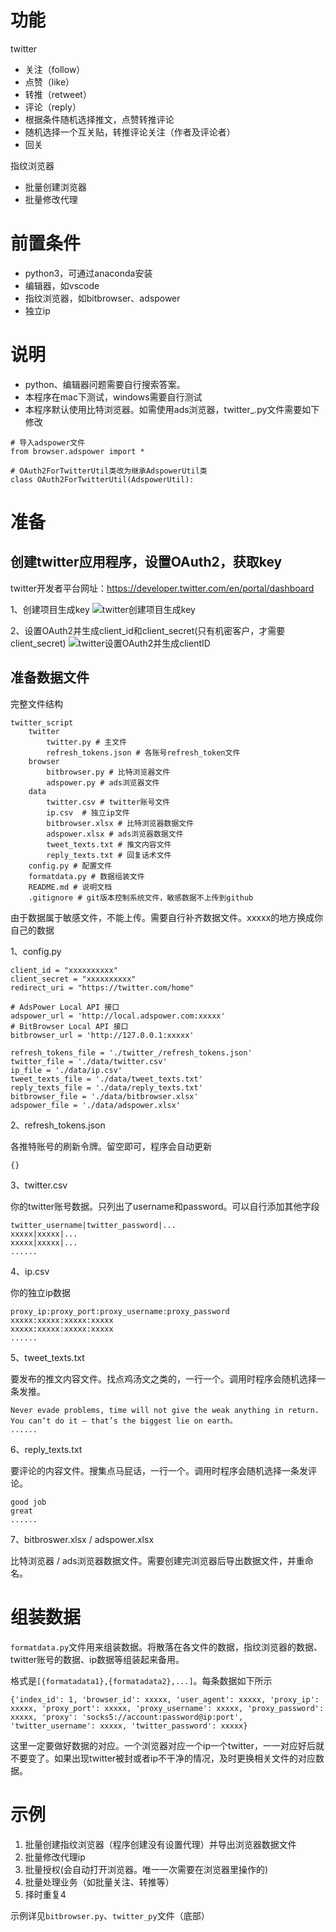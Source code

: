 # 功能

twitter
- 关注（follow）
- 点赞（like）
- 转推（retweet）
- 评论（reply）
- 根据条件随机选择推文，点赞转推评论
- 随机选择一个互关贴，转推评论关注（作者及评论者）
- 回关

指纹浏览器
- 批量创建浏览器
- 批量修改代理

# 前置条件
- python3，可通过anaconda安装
- 编辑器，如vscode
- 指纹浏览器，如bitbrowser、adspower
- 独立ip

# 说明
- python、编辑器问题需要自行搜索答案。
- 本程序在mac下测试，windows需要自行测试
- 本程序默认使用比特浏览器。如需使用ads浏览器，twitter_.py文件需要如下修改
```
# 导入adspower文件
from browser.adspower import *

# OAuth2ForTwitterUtil类改为继承AdspowerUtil类
class OAuth2ForTwitterUtil(AdspowerUtil):
```

# 准备

## 创建twitter应用程序，设置OAuth2，获取key

twitter开发者平台网址：https://developer.twitter.com/en/portal/dashboard

1、创建项目生成key
![twitter创建项目生成key](https://s2.loli.net/2022/07/13/zslLJa5TkdRmAuG.jpg)

2、设置OAuth2并生成client_id和client_secret(只有机密客户，才需要client_secret)
![twitter设置OAuth2并生成clientID](https://s2.loli.net/2022/07/13/7X1mVTicu8ABIC5.jpg)

## 准备数据文件

完整文件结构
```
twitter_script
    twitter
        twitter.py # 主文件
        refresh_tokens.json # 各账号refresh_token文件
    browser
        bitbrowser.py # 比特浏览器文件
        adspower.py # ads浏览器文件
    data
        twitter.csv # twitter账号文件
        ip.csv  # 独立ip文件
        bitbrowser.xlsx # 比特浏览器数据文件
        adspower.xlsx # ads浏览器数据文件
        tweet_texts.txt # 推文内容文件
        reply_texts.txt # 回复话术文件
    config.py # 配置文件
    formatdata.py # 数据组装文件
    README.md # 说明文档
    .gitignore # git版本控制系统文件，敏感数据不上传到github
```

由于数据属于敏感文件，不能上传。需要自行补齐数据文件。xxxxx的地方换成你自己的数据

1、config.py
```
client_id = "xxxxxxxxxx"
client_secret = "xxxxxxxxxx"
redirect_uri = "https://twitter.com/home"

# AdsPower Local API 接口
adspower_url = 'http://local.adspower.com:xxxxx'
# BitBrowser Local API 接口
bitbrowser_url = 'http://127.0.0.1:xxxxx'

refresh_tokens_file = './twitter_/refresh_tokens.json'
twitter_file = './data/twitter.csv'
ip_file = './data/ip.csv'
tweet_texts_file = './data/tweet_texts.txt'
reply_texts_file = './data/reply_texts.txt'
bitbrowser_file = './data/bitbrowser.xlsx'
adspower_file = './data/adspower.xlsx'
```

2、refresh_tokens.json

各推特账号的刷新令牌。留空即可，程序会自动更新
```
{}
```

3、twitter.csv

你的twitter账号数据。只列出了username和password。可以自行添加其他字段
```
twitter_username|twitter_password|...
xxxxx|xxxxx|...
xxxxx|xxxxx|...
......
```

4、ip.csv

你的独立ip数据
```
proxy_ip:proxy_port:proxy_username:proxy_password
xxxxx:xxxxx:xxxxx:xxxxx
xxxxx:xxxxx:xxxxx:xxxxx
......
```

5、tweet_texts.txt

要发布的推文内容文件。找点鸡汤文之类的，一行一个。调用时程序会随机选择一条发推。
```
Never evade problems, time will not give the weak anything in return.
You can‘t do it — that’s the biggest lie on earth。
......
```

6、reply_texts.txt

要评论的内容文件。搜集点马屁话，一行一个。调用时程序会随机选择一条发评论。
```
good job
great
......
```

7、bitbroswer.xlsx / adspower.xlsx

比特浏览器 / ads浏览器数据文件。需要创建完浏览器后导出数据文件，并重命名。

# 组装数据

`formatdata.py`文件用来组装数据。将散落在各文件的数据，指纹浏览器的数据、twitter账号的数据、ip数据等组装起来备用。

格式是`[{formatadata1},{formatadata2},...]`。每条数据如下所示
```
{'index_id': 1, 'browser_id': xxxxx, 'user_agent': xxxxx, 'proxy_ip': xxxxx, 'proxy_port': xxxxx, 'proxy_username': xxxxx, 'proxy_password': xxxxx, 'proxy': 'socks5://account:password@ip:port', 'twitter_username': xxxxx, 'twitter_password': xxxxx}
```

这里一定要做好数据的对应。一个浏览器对应一个ip一个twitter，一一对应好后就不要变了。如果出现twitter被封或者ip不干净的情况，及时更换相关文件的对应数据。

# 示例

1. 批量创建指纹浏览器（程序创建没有设置代理）并导出浏览器数据文件
2. 批量修改代理ip
3. 批量授权(会自动打开浏览器。唯一一次需要在浏览器里操作的)
4. 批量处理业务（如批量关注、转推等）
5. 择时重复4

示例详见`bitbrowser.py`、`twitter_py`文件（底部）
